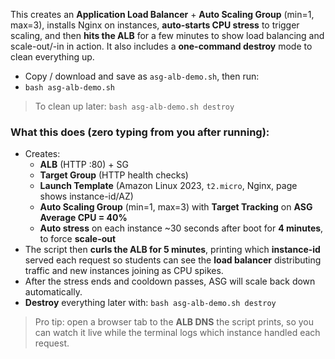 This creates an **Application Load Balancer** + **Auto Scaling Group** (min=1, max=3), installs Nginx on instances, **auto-starts CPU stress** to trigger scaling, and then **hits the ALB** for a few minutes to show load balancing and scale-out/-in in action. It also includes a **one-command destroy** mode to clean everything up.

- Copy / download and save as `asg-alb-demo.sh`, then run:
- `bash asg-alb-demo.sh`
> To clean up later: `bash asg-alb-demo.sh destroy`

### What this does (zero typing from you after running):

* Creates:
  * **ALB** (HTTP :80) + SG
  * **Target Group** (HTTP health checks)
  * **Launch Template** (Amazon Linux 2023, `t2.micro`, Nginx, page shows instance-id/AZ)
  * **Auto Scaling Group** (min=1, max=3) with **Target Tracking** on **ASG Average CPU = 40%**
  * **Auto stress** on each instance \~30 seconds after boot for **4 minutes**, to force **scale-out**
* The script then **curls the ALB for 5 minutes**, printing which **instance-id** served each request so students can see the **load balancer** distributing traffic and new instances joining as CPU spikes.
* After the stress ends and cooldown passes, ASG will scale back down automatically.
* **Destroy** everything later with: `bash asg-alb-demo.sh destroy`

> Pro tip: open a browser tab to the **ALB DNS** the script prints, so you can watch it live while the terminal logs which instance handled each request.
